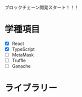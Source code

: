 ブロックチェーン開発スタート！！！

# 学種項目

- [x] React
- [x] TypeScript
- [ ] MetaMask
- [ ] Truffle
- [ ] Ganache

# ライブラリー
